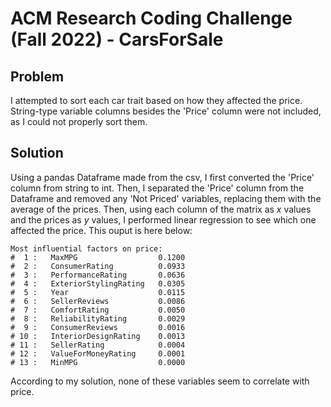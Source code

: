 # ACM Research Coding Challenge (Fall 2022) - CarsForSale

## Problem
I attempted to sort each car trait based on how they affected the price. String-type variable columns besides the 'Price' column were not included, as I could not properly sort them.

## Solution
Using a pandas Dataframe made from the csv, I first converted the 'Price' column from string to int. Then, I separated the 'Price' column from the Dataframe and removed any 'Not Priced' variables, replacing them with the average of the prices. Then, using each column of the matrix as *x* values and the prices as *y* values, I performed linear regression to see which one affected the price. This ouput is here below:

```
Most influential factors on price:
#  1 :	 MaxMPG               	 0.1200
#  2 :	 ConsumerRating       	 0.0933
#  3 :	 PerformanceRating    	 0.0636
#  4 :	 ExteriorStylingRating 	 0.0305
#  5 :	 Year                 	 0.0115
#  6 :	 SellerReviews        	 0.0086
#  7 :	 ComfortRating        	 0.0050
#  8 :	 ReliabilityRating    	 0.0029
#  9 :	 ConsumerReviews      	 0.0016
# 10 :	 InteriorDesignRating 	 0.0013
# 11 :	 SellerRating         	 0.0004
# 12 :	 ValueForMoneyRating  	 0.0001
# 13 :	 MinMPG               	 0.0000
```

According to my solution, none of these variables seem to correlate with price.
